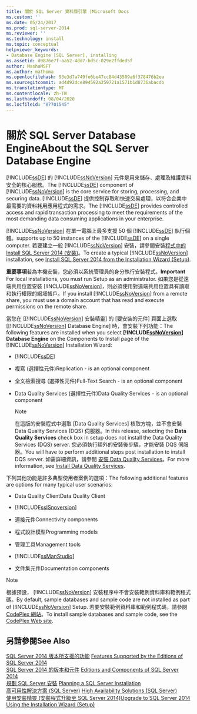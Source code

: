 ```yaml
---
title: 關於 SQL Server 資料庫引擎 |Microsoft Docs
ms.custom: ''
ms.date: 05/24/2017
ms.prod: sql-server-2014
ms.reviewer: ''
ms.technology: install
ms.topic: conceptual
helpviewer_keywords:
- Database Engine [SQL Server], installing
ms.assetid: d0876e7f-aa52-4dd7-bd5c-029e2ffded5f
author: MashaMSFT
ms.author: mathoma
ms.openlocfilehash: 93e3d7a749fe6be47cc84d43509a6f378476b2ea
ms.sourcegitcommit: ad4d92dce894592a259721a1571b1d8736abacdb
ms.translationtype: MT
ms.contentlocale: zh-TW
ms.lasthandoff: 08/04/2020
ms.locfileid: "87701545"
---
```

# <a name="about-the-sql-server-database-engine"></a><span data-ttu-id="be3f3-102">關於 SQL Server Database Engine</span><span class="sxs-lookup"><span data-stu-id="be3f3-102">About the SQL Server Database Engine</span></span>
  <span data-ttu-id="be3f3-103">[!INCLUDE[ssDE](../../includes/ssde-md.md)] 的 [!INCLUDE[ssNoVersion](../../includes/ssnoversion-md.md)] 元件是用來儲存、處理及維護資料安全的核心服務。</span><span class="sxs-lookup"><span data-stu-id="be3f3-103">The [!INCLUDE[ssDE](../../includes/ssde-md.md)] component of [!INCLUDE[ssNoVersion](../../includes/ssnoversion-md.md)] is the core service for storing, processing, and securing data.</span></span> <span data-ttu-id="be3f3-104">[!INCLUDE[ssDE](../../includes/ssde-md.md)] 提供控制存取和快速交易處理，以符合企業中最需要的資料耗用應用程式的需求。</span><span class="sxs-lookup"><span data-stu-id="be3f3-104">The [!INCLUDE[ssDE](../../includes/ssde-md.md)] provides controlled access and rapid transaction processing to meet the requirements of the most demanding data consuming applications in your enterprise.</span></span>  
  
 [!INCLUDE[ssNoVersion](../../includes/ssnoversion-md.md)] <span data-ttu-id="be3f3-105">在單一電腦上最多支援 50 個 [!INCLUDE[ssDE](../../includes/ssde-md.md)] 執行個體。</span><span class="sxs-lookup"><span data-stu-id="be3f3-105">supports up to 50 instances of the [!INCLUDE[ssDE](../../includes/ssde-md.md)] on a single computer.</span></span> <span data-ttu-id="be3f3-106">若要建立一般 [!INCLUDE[ssNoVersion](../../includes/ssnoversion-md.md)] 安裝，請參閱安裝[程式中的 Install SQL Server 2014 &#40;安裝&#41;](install-sql-server-from-the-installation-wizard-setup.md)。</span><span class="sxs-lookup"><span data-stu-id="be3f3-106">To create a typical [!INCLUDE[ssNoVersion](../../includes/ssnoversion-md.md)] installation, see [Install SQL Server 2014 from the Installation Wizard &#40;Setup&#41;](install-sql-server-from-the-installation-wizard-setup.md).</span></span>  
  
 <span data-ttu-id="be3f3-107">**重要事項**若為本機安裝，您必須以系統管理員的身分執行安裝程式。</span><span class="sxs-lookup"><span data-stu-id="be3f3-107">**Important** For local installations, you must run Setup as an administrator.</span></span> <span data-ttu-id="be3f3-108">如果您是從遠端共用位置安裝 [!INCLUDE[ssNoVersion](../../includes/ssnoversion-md.md)]，則必須使用對遠端共用位置具有讀取和執行權限的網域帳戶。</span><span class="sxs-lookup"><span data-stu-id="be3f3-108">If you install [!INCLUDE[ssNoVersion](../../includes/ssnoversion-md.md)] from a remote share, you must use a domain account that has read and execute permissions on the remote share.</span></span>  
  
 <span data-ttu-id="be3f3-109">當您在 [[!INCLUDE[ssNoVersion](../../includes/ssnoversion-md.md)] 安裝精靈] 的 [要安裝的元件] 頁面上選取 [[!INCLUDE[ssNoVersion](../../includes/ssnoversion-md.md)] Database Engine] 時，會安裝下列功能：</span><span class="sxs-lookup"><span data-stu-id="be3f3-109">The following features are installed when you select **[!INCLUDE[ssNoVersion](../../includes/ssnoversion-md.md)] Database Engine** on the Components to Install page of the [!INCLUDE[ssNoVersion](../../includes/ssnoversion-md.md)] Installation Wizard:</span></span>  
  
-   [!INCLUDE[ssDE](../../includes/ssde-md.md)]  
  
-   <span data-ttu-id="be3f3-110">複寫 (選擇性元件)</span><span class="sxs-lookup"><span data-stu-id="be3f3-110">Replication - is an optional component</span></span>  
  
-   <span data-ttu-id="be3f3-111">全文檢索搜尋 (選擇性元件)</span><span class="sxs-lookup"><span data-stu-id="be3f3-111">Full-Text Search - is an optional component</span></span>  
  
-   <span data-ttu-id="be3f3-112">Data Quality Services (選擇性元件)</span><span class="sxs-lookup"><span data-stu-id="be3f3-112">Data Quality Services - is an optional component</span></span>  
  
    > [!NOTE]  
    >  <span data-ttu-id="be3f3-113">在這版的安裝程式中選取 [Data Quality Services] 核取方塊，並不會安裝 Data Quality Services (DQS) 伺服器。</span><span class="sxs-lookup"><span data-stu-id="be3f3-113">In this release, selecting the **Data Quality Services** check box in setup does not install the Data Quality Services (DQS) server.</span></span> <span data-ttu-id="be3f3-114">您必須執行額外的安裝後步驟，才能安裝 DQS 伺服器。</span><span class="sxs-lookup"><span data-stu-id="be3f3-114">You will have to perform additional steps post installation to install DQS server.</span></span> <span data-ttu-id="be3f3-115">如需詳細資訊，請參閱 [安裝 Data Quality Services](../../data-quality-services/install-windows/install-data-quality-services.md)。</span><span class="sxs-lookup"><span data-stu-id="be3f3-115">For more information, see [Install Data Quality Services](../../data-quality-services/install-windows/install-data-quality-services.md).</span></span>  
  
 <span data-ttu-id="be3f3-116">下列其他功能是許多典型使用者案例的選項：</span><span class="sxs-lookup"><span data-stu-id="be3f3-116">The following additional features are options for many typical user scenarios:</span></span>  
  
-   <span data-ttu-id="be3f3-117">Data Quality Client</span><span class="sxs-lookup"><span data-stu-id="be3f3-117">Data Quality Client</span></span>  
  
-   [!INCLUDE[ssISnoversion](../../includes/ssisnoversion-md.md)]  
  
-   <span data-ttu-id="be3f3-118">連接元件</span><span class="sxs-lookup"><span data-stu-id="be3f3-118">Connectivity components</span></span>  
  
-   <span data-ttu-id="be3f3-119">程式設計模型</span><span class="sxs-lookup"><span data-stu-id="be3f3-119">Programming models</span></span>  
  
-   <span data-ttu-id="be3f3-120">管理工具</span><span class="sxs-lookup"><span data-stu-id="be3f3-120">Management tools</span></span>  
  
-   [!INCLUDE[ssManStudio](../../includes/ssmanstudio-md.md)]  
  
-   <span data-ttu-id="be3f3-121">文件集元件</span><span class="sxs-lookup"><span data-stu-id="be3f3-121">Documentation components</span></span>  
  
> [!NOTE]  
>  <span data-ttu-id="be3f3-122">根據預設， [!INCLUDE[ssNoVersion](../../includes/ssnoversion-md.md)] 安裝程序中不會安裝範例資料庫和範例程式碼。</span><span class="sxs-lookup"><span data-stu-id="be3f3-122">By default, sample databases and sample code are not installed as part of [!INCLUDE[ssNoVersion](../../includes/ssnoversion-md.md)] Setup.</span></span> <span data-ttu-id="be3f3-123">若要安裝範例資料庫和範例程式碼，請參閱 [CodePlex 網站](https://go.microsoft.com/fwlink/?LinkId=87843)。</span><span class="sxs-lookup"><span data-stu-id="be3f3-123">To install sample databases and sample code, see the [CodePlex Web site](https://go.microsoft.com/fwlink/?LinkId=87843).</span></span>  
  
## <a name="see-also"></a><span data-ttu-id="be3f3-124">另請參閱</span><span class="sxs-lookup"><span data-stu-id="be3f3-124">See Also</span></span>  
 <span data-ttu-id="be3f3-125">[SQL Server 2014 版本所支援的功能](../../getting-started/features-supported-by-the-editions-of-sql-server-2014.md) </span><span class="sxs-lookup"><span data-stu-id="be3f3-125">[Features Supported by the Editions of SQL Server 2014](../../getting-started/features-supported-by-the-editions-of-sql-server-2014.md) </span></span>  
 <span data-ttu-id="be3f3-126">[SQL Server 2014 的版本和元件](../../sql-server/editions-and-components-of-sql-server-2016.md) </span><span class="sxs-lookup"><span data-stu-id="be3f3-126">[Editions and Components of SQL Server 2014](../../sql-server/editions-and-components-of-sql-server-2016.md) </span></span>  
 <span data-ttu-id="be3f3-127">[規劃 SQL Server 安裝](../../sql-server/install/planning-a-sql-server-installation.md) </span><span class="sxs-lookup"><span data-stu-id="be3f3-127">[Planning a SQL Server Installation](../../sql-server/install/planning-a-sql-server-installation.md) </span></span>  
 <span data-ttu-id="be3f3-128">[高可用性解決方案 &#40;SQL Server&#41;](../../sql-server/failover-clusters/high-availability-solutions-sql-server.md) </span><span class="sxs-lookup"><span data-stu-id="be3f3-128">[High Availability Solutions &#40;SQL Server&#41;](../../sql-server/failover-clusters/high-availability-solutions-sql-server.md) </span></span>  
 [<span data-ttu-id="be3f3-129">使用安裝精靈 &#40;安裝程式升級至 SQL Server 2014&#41;</span><span class="sxs-lookup"><span data-stu-id="be3f3-129">Upgrade to SQL Server 2014 Using the Installation Wizard &#40;Setup&#41;</span></span>](upgrade-sql-server-using-the-installation-wizard-setup.md)  
  
  
